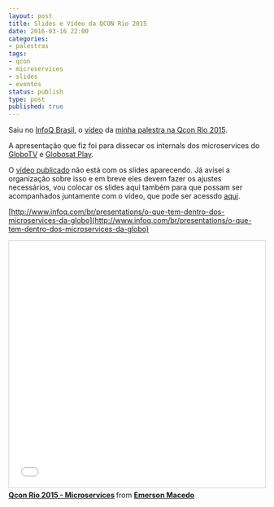 ```yaml
---
layout: post
title: Slides e Vídeo da QCON Rio 2015
date: 2016-03-16 22:00
categories:
- palestras
tags:
- qcon
- microservices
- slides
- eventos
status: publish
type: post
published: true
---
```


Saiu no [InfoQ Brasil](http://infoq.com.br), o [vídeo](http://www.infoq.com/br/presentations/o-que-tem-dentro-dos-microservices-da-globo) da [minha palestra na Qcon Rio 2015](http://qconrio.com/rio2015/presentation/abrindo-a-caixa-o-que-tem-dentro-dos-microservices-do-globo-tv-e-globosat-play.html).

A apresentação que fiz foi para dissecar os internals dos microservices do [GloboTV](http://globo.tv) e [Globosat Play](http://globosatplay.globo.com). 

O [vídeo publicado](http://www.infoq.com/br/presentations/o-que-tem-dentro-dos-microservices-da-globo) não está com os slides aparecendo. Já avisei a organização sobre isso e em breve eles devem fazer os ajustes necessários, vou colocar os slides aqui também para que possam ser acompanhados juntamente com o vídeo, que pode ser acessdo [aqui](http://www.infoq.com/br/presentations/o-que-tem-dentro-dos-microservices-da-globo).

[http://www.infoq.com/br/presentations/o-que-tem-dentro-dos-microservices-da-globo](http://www.infoq.com/br/presentations/o-que-tem-dentro-dos-microservices-da-globo)

<iframe src="//www.slideshare.net/slideshow/embed_code/key/7qWRZ1hwRc6FGX" width="595" height="485" frameborder="0" marginwidth="0" marginheight="0" scrolling="no" style="border:1px solid #CCC; border-width:1px; margin-bottom:5px; max-width: 100%;" allowfullscreen> </iframe> <div style="margin-bottom:5px"> <strong> <a href="//www.slideshare.net/emerleite/qcon-rio-2015-microservices" title="Qcon Rio 2015 - Microservices" target="_blank">Qcon Rio 2015 - Microservices</a> </strong> from <strong><a target="_blank" href="//www.slideshare.net/emerleite">Emerson Macedo</a></strong> </div>





